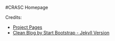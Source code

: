 #CRASC Homepage

Credits:

* [Project Pages](https://github.com/projectpages/project-pages)
* [Clean Blog by Start Bootstrap - Jekyll Version](https://github.com/BlackrockDigital/startbootstrap-clean-blog-jekyll)